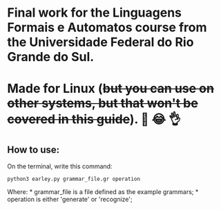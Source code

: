 # Final work for the Linguagens Formais e Automatos course from the Universidade Federal do Rio Grande do Sul.

# Made for Linux (~~but you can use on other systems, but that won't be covered in this guide~~). :raised_hands: :joy: :ok_hand:

## How to use:
On the terminal, write this command:
```
python3 earley.py grammar_file.gr operation
```
Where:
    * grammar_file is a file defined as the example grammars;
    * operation is either 'generate' or 'recognize';
